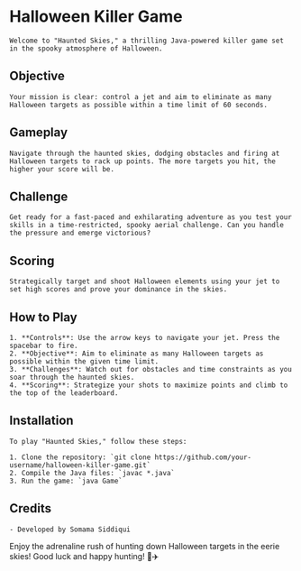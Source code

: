 # Halloween Killer Game

`Welcome to "Haunted Skies," a thrilling Java-powered killer game set in the spooky atmosphere of Halloween.`

## Objective

`Your mission is clear: control a jet and aim to eliminate as many Halloween targets as possible within a time limit of 60 seconds.`

## Gameplay

`Navigate through the haunted skies, dodging obstacles and firing at Halloween targets to rack up points. The more targets you hit, the higher your score will be.`

## Challenge

`Get ready for a fast-paced and exhilarating adventure as you test your skills in a time-restricted, spooky aerial challenge. Can you handle the pressure and emerge victorious?`

## Scoring

`Strategically target and shoot Halloween elements using your jet to set high scores and prove your dominance in the skies.`

## How to Play
```
1. **Controls**: Use the arrow keys to navigate your jet. Press the spacebar to fire.
2. **Objective**: Aim to eliminate as many Halloween targets as possible within the given time limit.
3. **Challenges**: Watch out for obstacles and time constraints as you soar through the haunted skies.
4. **Scoring**: Strategize your shots to maximize points and climb to the top of the leaderboard.
```

## Installation
```
To play "Haunted Skies," follow these steps:

1. Clone the repository: `git clone https://github.com/your-username/halloween-killer-game.git`
2. Compile the Java files: `javac *.java`
3. Run the game: `java Game`
```

## Credits

`- Developed by Somama Siddiqui`


Enjoy the adrenaline rush of hunting down Halloween targets in the eerie skies! Good luck and happy hunting! 🎃✈️
